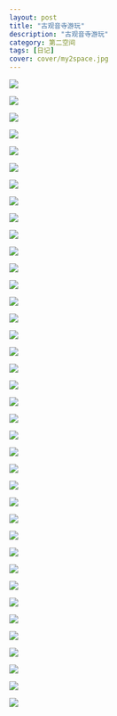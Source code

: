 ```yaml
---
layout: post
title: "古观音寺游玩"
description: "古观音寺游玩"
category: 第二空间
tags: [日记]
cover: cover/my2space.jpg
---
```

![](http://img.my2space.com/2017/1/13278)

![](http://img.my2space.com/2017/1/13279)

![](http://img.my2space.com/2017/1/13280)

![](http://img.my2space.com/2017/1/13282)

![](http://img.my2space.com/2017/1/13286)

![](http://img.my2space.com/2017/1/13288)

![](http://img.my2space.com/2017/1/13290)

![](http://img.my2space.com/2017/1/13292)

![](http://img.my2space.com/2017/1/13295)

![](http://img.my2space.com/2017/1/13296)

![](http://img.my2space.com/2017/1/13299)

![](http://img.my2space.com/2017/1/13301)

![](http://img.my2space.com/2017/1/13303)

![](http://img.my2space.com/2017/1/13305)

![](http://img.my2space.com/2017/1/13306)

![](http://img.my2space.com/2017/1/13308)

![](http://img.my2space.com/2017/1/13309)

![](http://img.my2space.com/2017/1/13313)

![](http://img.my2space.com/2017/1/13314)

![](http://img.my2space.com/2017/1/13317)

![](http://img.my2space.com/2017/1/13318)

![](http://img.my2space.com/2017/1/13321)

![](http://img.my2space.com/2017/1/13323)

![](http://img.my2space.com/2017/1/13324)

![](http://img.my2space.com/2017/1/13327)

![](http://img.my2space.com/2017/1/13328)

![](http://img.my2space.com/2017/1/13330)

![](http://img.my2space.com/2017/1/13332)

![](http://img.my2space.com/2017/1/13335)

![](http://img.my2space.com/2017/1/13337)

![](http://img.my2space.com/2017/1/13338)

![](http://img.my2space.com/2017/1/13341)

![](http://img.my2space.com/2017/1/13342)

![](http://img.my2space.com/2017/1/13343)

![](http://img.my2space.com/2017/1/13344)

![](http://img.my2space.com/2017/1/13345)

![](http://img.my2space.com/2017/1/13346)

![](http://img.my2space.com/2017/1/13347)

